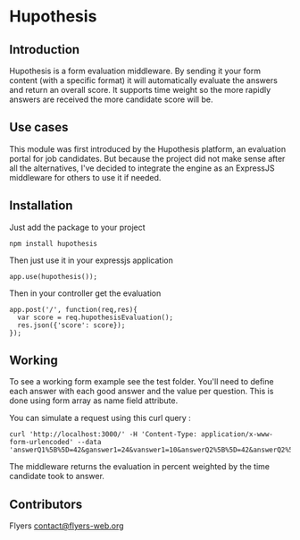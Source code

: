 Hupothesis
==========

Introduction
------------

Hupothesis is a form evaluation middleware. By sending it your form content (with a specific format) it will automatically evaluate the answers and return an overall score. It supports time weight so the more rapidly answers are received the more candidate score will be.

Use cases
---------

This module was first introduced by the Hupothesis platform, an evaluation portal for job candidates. But because the project did not make sense after all the alternatives, I've decided to integrate the engine as an ExpressJS middleware for others to use it if needed.

Installation
------------

Just add the package to your project

```
npm install hupothesis
```

Then just use it in your expressjs application

```
app.use(hupothesis());
```

Then in your controller get the evaluation

```
app.post('/', function(req,res){
  var score = req.hupothesisEvaluation();
  res.json({'score': score});
});
```

Working
-------

To see a working form example see the test folder. You'll need to define each answer with each good answer and the value per question. This is done using form array as name field attribute.

You can simulate a request using this curl query :

```
curl 'http://localhost:3000/' -H 'Content-Type: application/x-www-form-urlencoded' --data 'answerQ1%5B%5D=42&ganswer1=24&vanswer1=10&answerQ2%5B%5D=42&answerQ2%5B%5D=24&ganswer2%5B%5D=42&ganswer2%5B%5D=24&vanswer2=10&answerQ3%5B%5D=answer3&ganswer3%5B%5D=0&vanswer3=10&timeElapsed=45&timeMedian=30'
```

The middleware returns the evaluation in percent weighted by the time candidate took to answer.


Contributors
------------

Flyers <contact@flyers-web.org>
